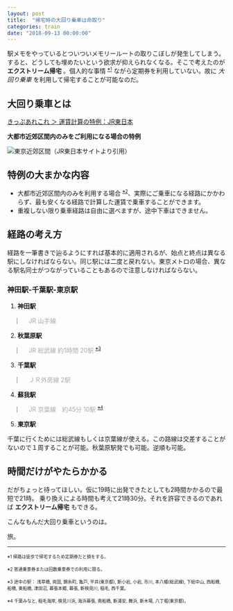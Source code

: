 ```yaml
---
layout: post
title:  "帰宅時の大回り乗車は命取り"
categories: train
date: "2018-09-13 00:00:00"
---
```


駅メモをやっているとついついメモリールートの取りこぼしが発生してしまう。
すると、どうしても埋めたいという欲求が抑えられなくなる。そこで考えたのが **エクストリーム帰宅** 。個人的な事情 <span style="font-size:10px;vertical-align: super;">[※1](#remark1)</span> ながら定期券を利用していない。故に *大回り乗車* を利用して帰宅することが可能なのだ。

## 大回り乗車とは

[きっぷあれこれ ＞ 運賃計算の特例：JR東日本](https://www.jreast.co.jp/kippu/1103.html)

**大都市近郊区間内のみをご利用になる場合の特例**

![東京近郊区間（JR東日本サイトより引用）](https://www.jreast.co.jp/kippu/img/kippu12.gif)

## 特例の大まかな内容

- 大都市近郊区間内のみを利用する場合 <span style="font-size:10px;vertical-align: super;">[※2](#remark2)</span>、実際にご乗車になる経路にかかわらず、最も安くなる経路で計算した運賃で乗車することができます。
- 重複しない限り乗車経路は自由に選べますが、途中下車はできません。

## 経路の考え方
経路を一筆書きで辿るようにすれば基本的に適用されるが、始点と終点は異なる駅にしなければならない。同じ駅には二度と戻れない。東京メトロの場合、異なる駅名同士がつながっていることもあるので注意しなければならない。

### 神田駅-千葉駅-東京駅

1. **神田駅**

&nbsp;&nbsp;&nbsp; ｜ &nbsp;&nbsp;&nbsp; <span style="color:#AAA">JR 山手線</span>

2. **秋葉原駅**

&nbsp;&nbsp;&nbsp; ｜ &nbsp;&nbsp;&nbsp; <span style="color:#AAA">JR 総武線 約1時間 20駅 <span style="font-size:10px;vertical-align: super;">[※3](#remark3)</span></span>

3. **千葉駅**

&nbsp;&nbsp;&nbsp; ｜ &nbsp;&nbsp;&nbsp; <span style="color:#AAA">ＪＲ外房線 2駅</span>

4. **蘇我駅**

&nbsp;&nbsp;&nbsp; ｜ &nbsp;&nbsp;&nbsp; <span style="color:#AAA">JR 京葉線　約45分 10駅 <span style="font-size:10px;vertical-align: super;">[※4](#remark4)</span></span>

5. **東京駅**

千葉に行くためには総武線もしくは京葉線が使える。この路線は交差することがないので１周することが可能。秋葉原駅発でも可能。逆順も可能。

## 時間だけがやたらかかる

だがちょっと待ってほしい。仮に19時に出発できたとしても2時間かかるので最短で21時。
乗り換えによる時間も考えて21時30分。それを許容できるのであれば **エクストリーム帰宅** もできる。

こんなもんだ大回り乗車というのは。

旅。

----

<span id="remark1" style="font-size:10px;">※1 帰路は徒歩で帰宅するため定期券だと損をする。</span>

<span id="remark2" style="font-size:10px;">※2 普通乗車券または回数乗車券での利用に限る。</span>

<span id="remark3" style="font-size:10px;">※3 途中の駅： 浅草橋, 両国, 錦糸町, 亀戸, 平井(東京都), 新小岩, 小岩, 市川, 本八幡(総武線), 下総中山, 西船橋, 船橋, 東船橋, 津田沼, 幕張本郷, 幕張, 新検見川, 稲毛, 西千葉。</span>

<span id="remark4" style="font-size:10px;">※4 千葉みなと, 稲毛海岸, 検見川浜, 海浜幕張, 南船橋, 新浦安, 舞浜, 新木場, 八丁堀(東京都)。</span>
